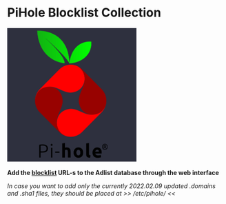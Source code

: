 # PiHole Blocklist Collection

<img src="https://github.com/MrHumanRebel/pihole_lists/blob/main/Repo/pi.webp" alt="Pi" width="300" height="310">

**Add the [blocklist](https://raw.githubusercontent.com/MrHumanRebel/pihole_lists/main/PiHole%20Lists.txt) URL-s to the Adlist database through the web interface**

*In case you want to add only the currently 2022.02.09 updated .domains and .sha1 files, they should be placed at >>  /etc/pihole/  <<*
